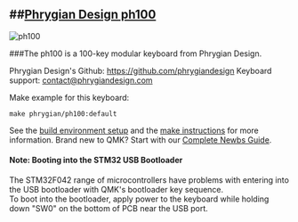 ##[Phrygian Design ph100](https://phrygiandesign.com/products/ph100-mechanical-keyboard)
-----------------------------

![ph100](https://cdn.shopify.com/s/files/1/0470/8814/0443/products/DSCF0064_1080x.png)


###The ph100 is a 100-key modular keyboard from Phrygian Design.

Phrygian Design's Github: https://github.com/phrygiandesign
Keyboard support: contact@phrygiandesign.com

Make example for this keyboard:

    make phrygian/ph100:default

See the [build environment setup](https://docs.qmk.fm/#/getting_started_build_tools) and the [make instructions](https://docs.qmk.fm/#/getting_started_make_guide) for more information. Brand new to QMK? Start with our [Complete Newbs Guide](https://docs.qmk.fm/#/newbs).

#### Note: Booting into the STM32 USB Bootloader
The STM32F042 range of microcontrollers have problems with entering into the USB bootloader with QMK's bootloader key sequence.  
To boot into the bootloader, apply power to the keyboard while holding down "SW0" on the bottom of PCB near the USB port.

